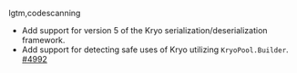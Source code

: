 lgtm,codescanning
* Add support for version 5 of the Kryo serialization/deserialization framework.
* Add support for detecting safe uses of Kryo utilizing `KryoPool.Builder`. [#4992](https://github.com/github/codeql/issues/4992)
